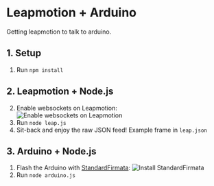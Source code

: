 # Leapmotion + Arduino


Getting leapmotion to talk to arduino.

## 1. Setup

1. Run ``npm install``

## 2. Leapmotion + Node.js

2. Enable websockets on Leapmotion:
	![Enable websockets on Leapmotion](http://git.decoded.co/amadeuspzs/leapmotion-arduino/raw/master/docs/leap_enable_ws.png "Enable websockets on Leapmotion")
3. Run ``node leap.js``
4. Sit-back and enjoy the raw JSON feed! Example frame in ``leap.json``

## 3. Arduino + Node.js

1. Flash the Arduino with [StandardFirmata](http://arduino.cc/en/reference/firmata):
	![Install StandardFirmata](http://git.decoded.co/amadeuspzs/leapmotion-arduino/raw/master/docs/arduino_firmata.png "Install StandardFirmata")
2. Run ``node arduino.js``